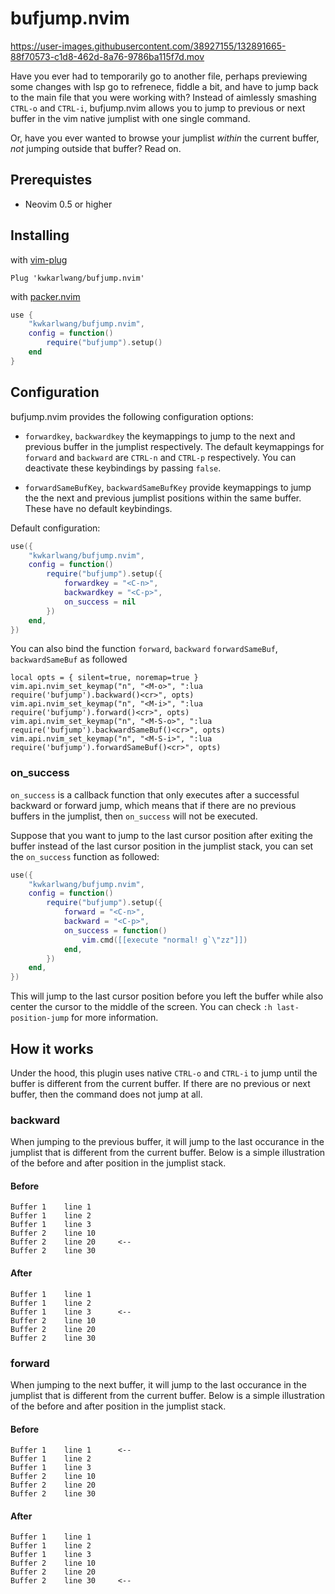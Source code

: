 # bufjump.nvim

https://user-images.githubusercontent.com/38927155/132891665-88f70573-c1d8-462d-8a76-9786ba115f7d.mov

Have you ever had to temporarily go to another file, perhaps previewing some changes with lsp go to refrenece, fiddle a bit, and have to jump back to the main file that you were working with? Instead of aimlessly smashing `CTRL-o` and `CTRL-i`, bufjump.nvim allows you to jump to previous or next buffer in the vim native jumplist with one single command.

Or, have you ever wanted to browse your jumplist *within* the current buffer, *not* jumping outside that buffer? Read on.

## Prerequistes

- Neovim 0.5 or higher

## Installing

with [vim-plug](https://github.com/junegunn/vim-plug)

```viml
Plug 'kwkarlwang/bufjump.nvim'
```

with [packer.nvim](https://github.com/wbthomason/packer.nvim)

```lua
use {
    "kwkarlwang/bufjump.nvim",
    config = function()
        require("bufjump").setup()
    end
}
```

## Configuration

bufjump.nvim provides the following configuration options:

- `forwardkey`, `backwardkey` the keymappings to jump to the next and previous 
  buffer in the jumplist respectively. The default keymappings for `forward` and `backward` are `CTRL-n` and `CTRL-p` respectively. You can deactivate these keybindings by passing `false`.

- `forwardSameBufKey`, `backwardSameBufKey` provide keymappings to jump the the 
  next and previous jumplist positions within the same buffer. These have no default keybindings.

Default configuration:

```lua
use({
    "kwkarlwang/bufjump.nvim",
    config = function()
        require("bufjump").setup({
            forwardkey = "<C-n>",
            backwardkey = "<C-p>",
            on_success = nil
        })
    end,
})

```

You can also bind the function `forward`, `backward` `forwardSameBuf`, `backwardSameBuf` as followed

```
local opts = { silent=true, noremap=true }
vim.api.nvim_set_keymap("n", "<M-o>", ":lua require('bufjump').backward()<cr>", opts)
vim.api.nvim_set_keymap("n", "<M-i>", ":lua require('bufjump').forward()<cr>", opts)
vim.api.nvim_set_keymap("n", "<M-S-o>", ":lua require('bufjump').backwardSameBuf()<cr>", opts)
vim.api.nvim_set_keymap("n", "<M-S-i>", ":lua require('bufjump').forwardSameBuf()<cr>", opts)
```

### on_success

`on_success` is a callback function that only executes after a successful backward or forward jump, which means that if there are no previous buffers in the jumplist, then `on_success` will not be executed.

Suppose that you want to jump to the last cursor position after exiting the buffer instead of the last cursor position in the jumplist stack, you can set the `on_success` function as followed:

```lua
use({
    "kwkarlwang/bufjump.nvim",
    config = function()
        require("bufjump").setup({
            forward = "<C-n>",
            backward = "<C-p>",
            on_success = function()
                vim.cmd([[execute "normal! g`\"zz"]])
            end,
        })
    end,
})

```

This will jump to the last cursor position before you left the buffer while also center the cursor to the middle of the screen. You can check `:h last-position-jump` for more information.

## How it works

Under the hood, this plugin uses native `CTRL-o` and `CTRL-i` to jump until the buffer is different from the current buffer. If there are no previous or next buffer, then the command does not jump at all.

### backward

When jumping to the previous buffer, it will jump to the last occurance in the jumplist that is different from the current buffer. Below is a simple illustration of the before and after position in the jumplist stack.

#### Before

```
Buffer 1    line 1
Buffer 1    line 2
Buffer 1    line 3
Buffer 2    line 10
Buffer 2    line 20     <--
Buffer 2    line 30
```

#### After

```
Buffer 1    line 1
Buffer 1    line 2
Buffer 1    line 3      <--
Buffer 2    line 10
Buffer 2    line 20
Buffer 2    line 30
```

### forward

When jumping to the next buffer, it will jump to the last occurance in the jumplist that is different from the current buffer. Below is a simple illustration of the before and after position in the jumplist stack.

#### Before

```
Buffer 1    line 1      <--
Buffer 1    line 2
Buffer 1    line 3
Buffer 2    line 10
Buffer 2    line 20
Buffer 2    line 30
```

#### After

```
Buffer 1    line 1
Buffer 1    line 2
Buffer 1    line 3
Buffer 2    line 10
Buffer 2    line 20
Buffer 2    line 30     <--
```
